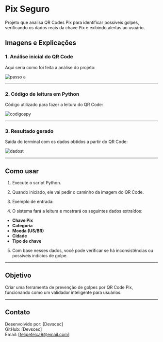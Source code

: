 # Pix Seguro

Projeto que analisa QR Codes Pix para identificar possíveis golpes, verificando os dados reais da chave Pix e exibindo alertas ao usuário.

## Imagens e Explicações

### 1. Análise inicial do QR Code

Aqui seria como foi feita a análise do projeto:

![passo a](https://github.com/user-attachments/assets/db28aa7f-341d-41f3-a618-52d69353c789)

---

### 2. Código de leitura em Python

Código utilizado para fazer a leitura do QR Code:

![codigospy](https://github.com/user-attachments/assets/4a3d64c6-4a47-4d69-97d0-e9bd49f803c7)

---

### 3. Resultado gerado

Saída do terminal com os dados obtidos a partir do QR Code:

![dadost](https://github.com/user-attachments/assets/c31414f5-a151-446c-ab44-240407a098f5)

---

## Como usar

1. Execute o script Python.
2. Quando iniciado, ele vai pedir o caminho da imagem do QR Code.
3. Exemplo de entrada:

4. O sistema fará a leitura e mostrará os seguintes dados extraídos:
- **Chave Pix**
- **Categoria**
- **Moeda (US/BR)**
- **Cidade**
- **Tipo de chave**
5. Com base nesses dados, você pode verificar se há inconsistências ou possíveis indícios de golpe.

---

## Objetivo

Criar uma ferramenta de prevenção de golpes por QR Code Pix, funcionando como um validador inteligente para usuários.

---

## Contato

Desenvolvido por: [Devscec]  
GitHub: [Devscec]  
Email: [felipefelca9@email.com]

